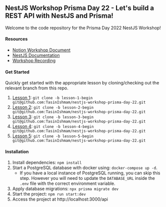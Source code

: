 ## NestJS Workshop Prisma Day 22 - Let's build a REST API with NestJS and Prisma!

Welcome to the code repository for the Prisma Day 2022 NestJS Workshop!

#### Resources

- [Notion Workshop Document](http://pris.ly/day-22-nestjs)
- [NestJS Documentation](https://docs.nestjs.com/)
- [Workshop Recording](https://youtu.be/LMjj1_EK4y8)

#### Get Started

Quickly get started with the appropriate lesson by cloning/checking out the relevant branch from this repo.

1. [Lesson 1](https://github.com/TasinIshmam/nestjs-workshop-prisma-day-22/tree/lesson-1-begin): `git clone -b lesson-1-begin git@github.com:TasinIshmam/nestjs-workshop-prisma-day-22.git`
2. [Lesson 2](https://github.com/TasinIshmam/nestjs-workshop-prisma-day-22/tree/lesson-2-begin): `git clone -b lesson-2-begin git@github.com:TasinIshmam/nestjs-workshop-prisma-day-22.git`
3. [Lesson 3](https://github.com/TasinIshmam/nestjs-workshop-prisma-day-22/tree/lesson-3-begin): `git clone -b lesson-3-begin git@github.com:TasinIshmam/nestjs-workshop-prisma-day-22.git`
4. [Lesson 4](https://github.com/TasinIshmam/nestjs-workshop-prisma-day-22/tree/lesson-4-begin): `git clone -b lesson-4-begin git@github.com:TasinIshmam/nestjs-workshop-prisma-day-22.git`
5. [Lesson 5](https://github.com/TasinIshmam/nestjs-workshop-prisma-day-22/tree/lesson-5-begin): `git clone -b lesson-5-begin git@github.com:TasinIshmam/nestjs-workshop-prisma-day-22.git`

#### Installation

1. Install dependencies: `npm install`
2. Start a PostgreSQL database with docker using: `docker-compose up -d`.
   - If you have a local instance of PostgreSQL running, you can skip this step. However you will need to update the `DATABASE_URL` inside the `.env` file with the correct environment variable.
3. Apply database migrations: `npx prisma migrate dev`
4. Start the project: `npm run start:dev`
5. Access the project at http://localhost:3000/api
